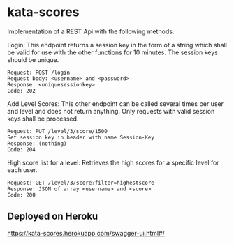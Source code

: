 # kata-scores

Implementation of a REST Api with the following methods:

Login: This endpoint returns a session key in the form of a string which shall be valid for use with the other functions for 10 minutes. The session keys should be unique.

    Request: POST /login
    Request body: <username> and <password>
    Response: <uniquesessionkey>
    Code: 202

Add Level Scores: This other endpoint can be called several times per user and level and does not return anything. Only requests with valid session keys shall be processed.

    Request: PUT /level/3/score/1500
    Set session key in header with name Session-Key
    Response: (nothing)
    Code: 204

High score list for a level: Retrieves the high scores for a specific level for each user.

    Request: GET /level/3/score?filter=highestscore
    Response: JSON of array <username> and <score>
    Code: 200
 
## Deployed on Heroku   

https://kata-scores.herokuapp.com/swagger-ui.html#/
